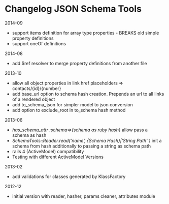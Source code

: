 # Changelog JSON Schema Tools


2014-09

* support items definition for array type properties - BREAKS old simple property definitions
* support oneOf definitions

2014-08

* add $ref resolver to merge property definitions from another file

2013-10
* allow all object properties in link href placeholders => contacts/{id}/{number}
* add base_url option to schema hash creation. Prepends an url to all links of a rendered object
* add to_schema_json for simpler model to json conversion
* add option to exclude_root in to_schema hash method

2013-06

* *has_schema_attr :schema=>{schema as ruby hash}* allow pass a schema as hash
* *SchemaTools::Reader.read('name', {Schema Hash}|'String Path'  )*  init a schema from hash additionally to passing a string as schema path
* rails 4 (ActiveModel) compatibility
* Testing with different ActiveModel Versions

2013-02

* add validations for classes generated by KlassFactory

2012-12

* initial version with reader, hasher, params cleaner, attributes module